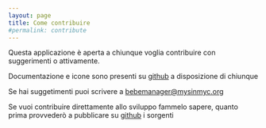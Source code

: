 ```yaml
---
layout: page
title: Come contribuire
#permalink: contribute
---
```


Questa applicazione è aperta a chiunque voglia contribuire con suggerimenti o attivamente.


Documentazione e icone sono presenti su [github](https://github.com/mysinmyc/bebemanager) a disposizione di chiunque 


Se hai suggetimenti puoi scrivere a <a href="mailto:bebemanager@mysinmyc.org">bebemanager@mysinmyc.org</a>


Se vuoi contribuire direttamente allo sviluppo fammelo sapere, quanto prima provvederò a pubblicare su [github](https://github.com/mysinmyc/bebemanager) i sorgenti
